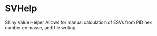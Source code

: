 # SVHelp
Shiny Value Helper
Allows for manual calculation of ESVs from PID hex number en masse, and file writing.
